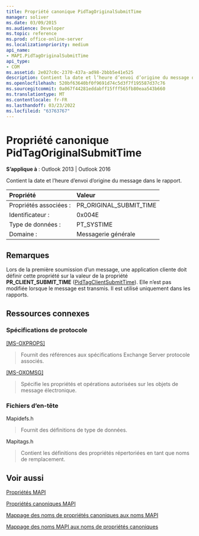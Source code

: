 ```yaml
---
title: Propriété canonique PidTagOriginalSubmitTime
manager: soliver
ms.date: 03/09/2015
ms.audience: Developer
ms.topic: reference
ms.prod: office-online-server
ms.localizationpriority: medium
api_name:
- MAPI.PidTagOriginalSubmitTime
api_type:
- COM
ms.assetid: 2e027c0c-2370-437a-ad98-2bbb5e41e525
description: Contient la date et l’heure d’envoi d’origine du message dans le rapport. Elle n’est pas modifiée lorsque le message est transmis.
ms.openlocfilehash: 520bf63640bf0f9691d74c5d3f7f195587d37c76
ms.sourcegitcommit: 0a067f44281eddabff15fff565fb80eaa543b660
ms.translationtype: MT
ms.contentlocale: fr-FR
ms.lasthandoff: 03/23/2022
ms.locfileid: "63763767"
---
```

# <a name="pidtagoriginalsubmittime-canonical-property"></a>Propriété canonique PidTagOriginalSubmitTime

  
  
**S’applique à** : Outlook 2013 | Outlook 2016 
  
Contient la date et l’heure d’envoi d’origine du message dans le rapport.
  
|Propriété |Valeur |
|:-----|:-----|
|Propriétés associées :  <br/> |PR_ORIGINAL_SUBMIT_TIME  <br/> |
|Identificateur :  <br/> |0x004E  <br/> |
|Type de données :  <br/> |PT_SYSTIME  <br/> |
|Domaine :  <br/> |Messagerie générale  <br/> |
   
## <a name="remarks"></a>Remarques

Lors de la première soumission d’un message, une application cliente doit définir cette propriété sur la valeur de la propriété **PR_CLIENT_SUBMIT_TIME** ([PidTagClientSubmitTime](pidtagclientsubmittime-canonical-property.md)). Elle n’est pas modifiée lorsque le message est transmis. Il est utilisé uniquement dans les rapports.
  
## <a name="related-resources"></a>Ressources connexes

### <a name="protocol-specifications"></a>Spécifications de protocole

[[MS-OXPROPS]](https://msdn.microsoft.com/library/f6ab1613-aefe-447d-a49c-18217230b148%28Office.15%29.aspx)
  
> Fournit des références aux spécifications Exchange Server protocole associés.
    
[[MS-OXOMSG]](https://msdn.microsoft.com/library/daa9120f-f325-4afb-a738-28f91049ab3c%28Office.15%29.aspx)
  
> Spécifie les propriétés et opérations autorisées sur les objets de message électronique.
    
### <a name="header-files"></a>Fichiers d’en-tête

Mapidefs.h
  
> Fournit des définitions de type de données.
    
Mapitags.h
  
> Contient les définitions des propriétés répertoriées en tant que noms de remplacement.
    
## <a name="see-also"></a>Voir aussi



[Propriétés MAPI](mapi-properties.md)
  
[Propriétés canoniques MAPI](mapi-canonical-properties.md)
  
[Mappage des noms de propriétés canoniques aux noms MAPI](mapping-canonical-property-names-to-mapi-names.md)
  
[Mappage des noms MAPI aux noms de propriétés canoniques](mapping-mapi-names-to-canonical-property-names.md)

